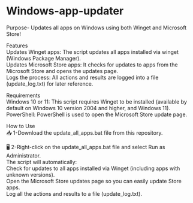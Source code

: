 # Windows-app-updater  
Purpose- Updates all apps on Windows using both Winget and Microsoft Store!  

Features  
Updates Winget apps: The script updates all apps installed via winget (Windows Package Manager).  
Updates Microsoft Store apps: It checks for updates to apps from the Microsoft Store and opens the updates page.  
Logs the process: All actions and results are logged into a file (update_log.txt) for later reference.  

Requirements  
Windows 10 or 11: This script requires Winget to be installed (available by default on Windows 10 version 2004 and higher, and Windows 11).  
PowerShell: PowerShell is used to open the Microsoft Store update page.  

How to Use  
📥 1-Download the update_all_apps.bat file from this repository.  

🖥️ 2-Right-click on the update_all_apps.bat file and select Run as Administrator.  
The script will automatically:  
Check for updates to all apps installed via Winget (including apps with unknown versions).  
Open the Microsoft Store updates page so you can easily update Store apps.  
Log all the actions and results to a file (update_log.txt).
